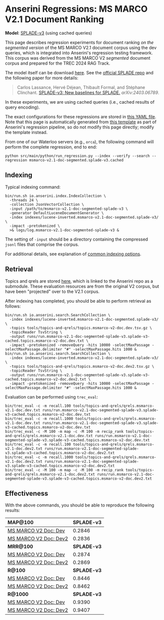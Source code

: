 # Anserini Regressions: MS MARCO V2.1 Document Ranking

**Model**: [SPLADE-v3](https://arxiv.org/abs/2403.06789) (using cached queries)

This page describes regression experiments for document ranking _on the segmented version_ of the MS MARCO V2.1 document corpus using the dev queries, which is integrated into Anserini's regression testing framework.
This corpus was derived from the MS MARCO V2 _segmented_ document corpus and prepared for the TREC 2024 RAG Track.

The model itself can be download [here](https://huggingface.co/naver/splade-v3).
See the [official SPLADE repo](https://github.com/naver/splade) and the following paper for more details:

> Carlos Lassance, Hervé Déjean, Thibault Formal, and Stéphane Clinchant. [SPLADE-v3: New baselines for SPLADE.](https://arxiv.org/abs/2403.06789) _arXiv:2403.06789_.

In these experiments, we are using cached queries (i.e., cached results of query encoding).

The exact configurations for these regressions are stored in [this YAML file](../../src/main/resources/regression/msmarco-v2.1-doc-segmented.splade-v3.cached.yaml).
Note that this page is automatically generated from [this template](../../src/main/resources/docgen/templates/msmarco-v2.1-doc-segmented.splade-v3.cached.template) as part of Anserini's regression pipeline, so do not modify this page directly; modify the template instead.

From one of our Waterloo servers (e.g., `orca`), the following command will perform the complete regression, end to end:

```
python src/main/python/run_regression.py --index --verify --search --regression msmarco-v2.1-doc-segmented.splade-v3.cached
```

## Indexing

Typical indexing command:

```
bin/run.sh io.anserini.index.IndexCollection \
  -threads 24 \
  -collection JsonVectorCollection \
  -input /path/to/msmarco-v2.1-doc-segmented-splade-v3 \
  -generator DefaultLuceneDocumentGenerator \
  -index indexes/lucene-inverted.msmarco-v2.1-doc-segmented.splade-v3/ \
  -impact -pretokenized \
  >& logs/log.msmarco-v2.1-doc-segmented-splade-v3 &
```

The setting of `-input` should be a directory containing the compressed `jsonl` files that comprise the corpus.

For additional details, see explanation of [common indexing options](../../docs/common-indexing-options.md).

## Retrieval

Topics and qrels are stored [here](https://github.com/castorini/anserini-tools/tree/master/topics-and-qrels), which is linked to the Anserini repo as a submodule.
These evaluation resources are from the original V2 corpus, but have been "projected" over to the V2.1 corpus.

After indexing has completed, you should be able to perform retrieval as follows:

```
bin/run.sh io.anserini.search.SearchCollection \
  -index indexes/lucene-inverted.msmarco-v2.1-doc-segmented.splade-v3/ \
  -topics tools/topics-and-qrels/topics.msmarco-v2-doc.dev.tsv.gz \
  -topicReader TsvString \
  -output runs/run.msmarco-v2.1-doc-segmented-splade-v3.splade-v3-cached.topics.msmarco-v2-doc.dev.txt \
  -impact -pretokenized -removeQuery -hits 10000 -selectMaxPassage -selectMaxPassage.delimiter "#" -selectMaxPassage.hits 1000 &
bin/run.sh io.anserini.search.SearchCollection \
  -index indexes/lucene-inverted.msmarco-v2.1-doc-segmented.splade-v3/ \
  -topics tools/topics-and-qrels/topics.msmarco-v2-doc.dev2.tsv.gz \
  -topicReader TsvString \
  -output runs/run.msmarco-v2.1-doc-segmented-splade-v3.splade-v3-cached.topics.msmarco-v2-doc.dev2.txt \
  -impact -pretokenized -removeQuery -hits 10000 -selectMaxPassage -selectMaxPassage.delimiter "#" -selectMaxPassage.hits 1000 &
```

Evaluation can be performed using `trec_eval`:

```
bin/trec_eval -c -m recall.100 tools/topics-and-qrels/qrels.msmarco-v2.1-doc.dev.txt runs/run.msmarco-v2.1-doc-segmented-splade-v3.splade-v3-cached.topics.msmarco-v2-doc.dev.txt
bin/trec_eval -c -m recall.1000 tools/topics-and-qrels/qrels.msmarco-v2.1-doc.dev.txt runs/run.msmarco-v2.1-doc-segmented-splade-v3.splade-v3-cached.topics.msmarco-v2-doc.dev.txt
bin/trec_eval -c -M 100 -m map -c -M 100 -m recip_rank tools/topics-and-qrels/qrels.msmarco-v2.1-doc.dev.txt runs/run.msmarco-v2.1-doc-segmented-splade-v3.splade-v3-cached.topics.msmarco-v2-doc.dev.txt
bin/trec_eval -c -m recall.100 tools/topics-and-qrels/qrels.msmarco-v2.1-doc.dev2.txt runs/run.msmarco-v2.1-doc-segmented-splade-v3.splade-v3-cached.topics.msmarco-v2-doc.dev2.txt
bin/trec_eval -c -m recall.1000 tools/topics-and-qrels/qrels.msmarco-v2.1-doc.dev2.txt runs/run.msmarco-v2.1-doc-segmented-splade-v3.splade-v3-cached.topics.msmarco-v2-doc.dev2.txt
bin/trec_eval -c -M 100 -m map -c -M 100 -m recip_rank tools/topics-and-qrels/qrels.msmarco-v2.1-doc.dev2.txt runs/run.msmarco-v2.1-doc-segmented-splade-v3.splade-v3-cached.topics.msmarco-v2-doc.dev2.txt
```

## Effectiveness

With the above commands, you should be able to reproduce the following results:

| **MAP@100**                                                                                                  | **SPLADE-v3**|
|:-------------------------------------------------------------------------------------------------------------|-----------|
| [MS MARCO V2 Doc: Dev](https://microsoft.github.io/msmarco/TREC-Deep-Learning.html)                          | 0.2846    |
| [MS MARCO V2 Doc: Dev2](https://microsoft.github.io/msmarco/TREC-Deep-Learning.html)                         | 0.2836    |
| **MRR@100**                                                                                                  | **SPLADE-v3**|
| [MS MARCO V2 Doc: Dev](https://microsoft.github.io/msmarco/TREC-Deep-Learning.html)                          | 0.2874    |
| [MS MARCO V2 Doc: Dev2](https://microsoft.github.io/msmarco/TREC-Deep-Learning.html)                         | 0.2869    |
| **R@100**                                                                                                    | **SPLADE-v3**|
| [MS MARCO V2 Doc: Dev](https://microsoft.github.io/msmarco/TREC-Deep-Learning.html)                          | 0.8446    |
| [MS MARCO V2 Doc: Dev2](https://microsoft.github.io/msmarco/TREC-Deep-Learning.html)                         | 0.8462    |
| **R@1000**                                                                                                   | **SPLADE-v3**|
| [MS MARCO V2 Doc: Dev](https://microsoft.github.io/msmarco/TREC-Deep-Learning.html)                          | 0.9390    |
| [MS MARCO V2 Doc: Dev2](https://microsoft.github.io/msmarco/TREC-Deep-Learning.html)                         | 0.9407    |
